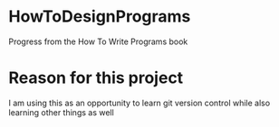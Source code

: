 # HowToDesignPrograms
Progress from the How To Write Programs book

# Reason for this project
I am using this as an opportunity to learn git version control while also learning other things as well
